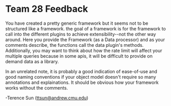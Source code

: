 # Team 28 Feedback
You have created a pretty generic framework but it seems not to be structured like a framework. the goal of a framework is for the framework to call into the different plugins to achieve extensibility--not the other way around. Here you provide the Framework (as a Data processor) and as your comments describe, the functions call the data plugin's methods. Additionally, you may want to think about how the rate limit will affect your multiple queries because in some apis, it will be difficult to provide on demand data as a library.

In an unrelated note, it is probably a good indication of ease-of-use and good naming conventions if your object model doesn't require so many annotations and explainations. It should be obvious how your framework works without the comments.


-Terence Sun (ttsun@andrew.cmu.edu)
